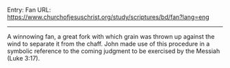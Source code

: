 Entry: Fan
URL: https://www.churchofjesuschrist.org/study/scriptures/bd/fan?lang=eng

---

A winnowing fan, a great fork with which grain was thrown up against the wind to separate it from the chaff. John made use of this procedure in a symbolic reference to the coming judgment to be exercised by the Messiah (Luke 3:17).
